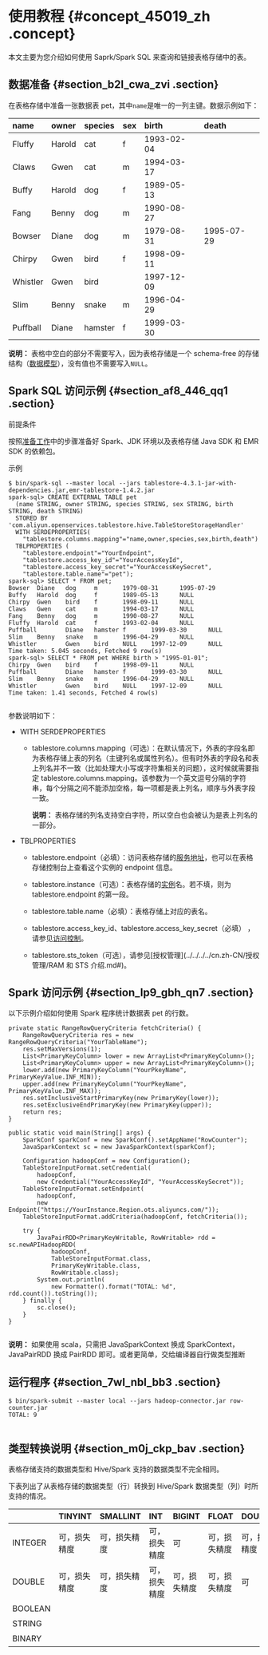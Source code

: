 # 使用教程 {#concept_45019_zh .concept}

本文主要为您介绍如何使用 Saprk/Spark SQL 来查询和链接表格存储中的表。

## 数据准备 {#section_b2l_cwa_zvi .section}

在表格存储中准备一张数据表 pet，其中`name`是唯一的一列主键。数据示例如下：

|name|owner|species|sex|birth|death|
|:---|:----|:------|:--|:----|:----|
|Fluffy|Harold|cat|f|1993-02-04| |
|Claws|Gwen|cat|m|1994-03-17| |
|Buffy|Harold|dog|f|1989-05-13| |
|Fang|Benny|dog|m|1990-08-27|
|Bowser|Diane|dog|m|1979-08-31|1995-07-29|
|Chirpy|Gwen|bird|f|1998-09-11| |
|Whistler|Gwen|bird| |1997-12-09| |
|Slim|Benny|snake|m|1996-04-29| |
|Puffball|Diane|hamster|f|1999-03-30|

**说明：** 表格中空白的部分不需要写入，因为表格存储是一个 schema-free 的存储结构（[数据模型](../../../../cn.zh-CN/数据模型/前言.md#)），没有值也不需要写入`NULL`。

## Spark SQL 访问示例 {#section_af8_446_qq1 .section}

前提条件

按照[准备工作](cn.zh-CN/计算与分析/Spark__SparkSQL/环境准备.md#)中的步骤准备好 Spark、JDK 环境以及表格存储 Java SDK 和 EMR SDK 的依赖包。

示例

``` {#codeblock_hus_ec4_ecd}
$ bin/spark-sql --master local --jars tablestore-4.3.1-jar-with-dependencies.jar,emr-tablestore-1.4.2.jar
spark-sql> CREATE EXTERNAL TABLE pet
  (name STRING, owner STRING, species STRING, sex STRING, birth STRING, death STRING)
  STORED BY 'com.aliyun.openservices.tablestore.hive.TableStoreStorageHandler'
  WITH SERDEPROPERTIES(
    "tablestore.columns.mapping"="name,owner,species,sex,birth,death")
  TBLPROPERTIES (
    "tablestore.endpoint"="YourEndpoint",
    "tablestore.access_key_id"="YourAccessKeyId",
    "tablestore.access_key_secret"="YourAccessKeySecret",
    "tablestore.table.name"="pet");
spark-sql> SELECT * FROM pet;
Bowser  Diane   dog     m       1979-08-31      1995-07-29
Buffy   Harold  dog     f       1989-05-13      NULL
Chirpy  Gwen    bird    f       1998-09-11      NULL
Claws   Gwen    cat     m       1994-03-17      NULL
Fang    Benny   dog     m       1990-08-27      NULL
Fluffy  Harold  cat     f       1993-02-04      NULL
Puffball        Diane   hamster f       1999-03-30      NULL
Slim    Benny   snake   m       1996-04-29      NULL
Whistler        Gwen    bird    NULL    1997-12-09      NULL
Time taken: 5.045 seconds, Fetched 9 row(s)
spark-sql> SELECT * FROM pet WHERE birth > "1995-01-01";
Chirpy  Gwen    bird    f       1998-09-11      NULL
Puffball        Diane   hamster f       1999-03-30      NULL
Slim    Benny   snake   m       1996-04-29      NULL
Whistler        Gwen    bird    NULL    1997-12-09      NULL
Time taken: 1.41 seconds, Fetched 4 row(s)
			
```

参数说明如下：

-   WITH SERDEPROPERTIES
    -   tablestore.columns.mapping（可选）：在默认情况下，外表的字段名即为表格存储上表的列名（主键列名或属性列名）。但有时外表的字段名和表上列名并不一致（比如处理大小写或字符集相关的问题），这时候就需要指定 tablestore.columns.mapping。该参数为一个英文逗号分隔的字符串，每个分隔之间不能添加空格，每一项都是表上列名，顺序与外表字段一致。

        **说明：** 表格存储的列名支持空白字符，所以空白也会被认为是表上列名的一部分。

-   TBLPROPERTIES
    -   tablestore.endpoint（必填）：访问表格存储的[服务地址](../../../../cn.zh-CN/产品简介/名词解释/服务地址.md#)，也可以在表格存储控制台上查看这个实例的 endpoint 信息。

    -   tablestore.instance（可选）：表格存储的[实例](../../../../cn.zh-CN/产品简介/名词解释/实例.md#)名。若不填，则为 tablestore.endpoint 的第一段。

    -   tablestore.table.name（必填）：表格存储上对应的表名。

    -   tablestore.access\_key\_id、tablestore.access\_key\_secret（必填） ，请参见[访问控制](https://help.aliyun.com/document_detail/27296.html)。

    -   tablestore.sts\_token（可选），请参见[授权管理](../../../../cn.zh-CN/授权管理/RAM 和 STS 介绍.md#)。


## Spark 访问示例 {#section_lp9_gbh_qn7 .section}

以下示例介绍如何使用 Spark 程序统计数据表 pet 的行数。

``` {#codeblock_ne7_73e_jsk .language-java}
private static RangeRowQueryCriteria fetchCriteria() {
    RangeRowQueryCriteria res = new RangeRowQueryCriteria("YourTableName");
    res.setMaxVersions(1);
    List<PrimaryKeyColumn> lower = new ArrayList<PrimaryKeyColumn>();
    List<PrimaryKeyColumn> upper = new ArrayList<PrimaryKeyColumn>();
    lower.add(new PrimaryKeyColumn("YourPkeyName", PrimaryKeyValue.INF_MIN));
    upper.add(new PrimaryKeyColumn("YourPkeyName", PrimaryKeyValue.INF_MAX));
    res.setInclusiveStartPrimaryKey(new PrimaryKey(lower));
    res.setExclusiveEndPrimaryKey(new PrimaryKey(upper));
    return res;
}

public static void main(String[] args) {
    SparkConf sparkConf = new SparkConf().setAppName("RowCounter");
    JavaSparkContext sc = new JavaSparkContext(sparkConf);

    Configuration hadoopConf = new Configuration();
    TableStoreInputFormat.setCredential(
        hadoopConf,
        new Credential("YourAccessKeyId", "YourAccessKeySecret"));
    TableStoreInputFormat.setEndpoint(
        hadoopConf,
        new Endpoint("https://YourInstance.Region.ots.aliyuncs.com/"));
    TableStoreInputFormat.addCriteria(hadoopConf, fetchCriteria());

    try {
        JavaPairRDD<PrimaryKeyWritable, RowWritable> rdd = sc.newAPIHadoopRDD(
            hadoopConf,
            TableStoreInputFormat.class,
            PrimaryKeyWritable.class,
            RowWritable.class);
        System.out.println(
            new Formatter().format("TOTAL: %d", rdd.count()).toString());
    } finally {
        sc.close();
    }
}
			
```

**说明：** 如果使用 scala，只需把 JavaSparkContext 换成 SparkContext，JavaPairRDD 换成 PairRDD 即可。或者更简单，交给编译器自行做类型推断

## 运行程序 {#section_7wl_nbl_bb3 .section}

``` {#codeblock_2uz_ym5_z1x .language-sh}
$ bin/spark-submit --master local --jars hadoop-connector.jar row-counter.jar
TOTAL: 9
			
```

## 类型转换说明 {#section_m0j_ckp_bav .section}

表格存储支持的数据类型和 Hive/Spark 支持的数据类型不完全相同。

下表列出了从表格存储的数据类型（行）转换到 Hive/Spark 数据类型（列）时所支持的情况。

| |TINYINT|SMALLINT|INT|BIGINT|FLOAT|DOUBLE|BOOLEAN|STRING|BINARY|
|:-|:------|:-------|:--|:-----|:----|:-----|:------|:-----|:-----|
|INTEGER|可，损失精度|可，损失精度|可，损失精度|可|可，损失精度|可，损失精度| | | |
|DOUBLE|可，损失精度|可，损失精度|可，损失精度|可，损失精度|可，损失精度|可| | | |
|BOOLEAN| | | | | | |可| | |
|STRING| | | | | | | |可| |
|BINARY| | | | | | | | |可|

